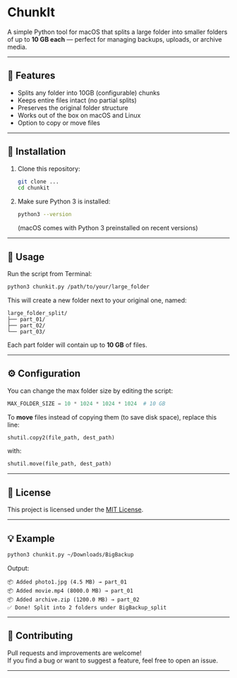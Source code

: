 # ChunkIt

A simple Python tool for macOS that splits a large folder into smaller folders of up to **10 GB each** — perfect for managing backups, uploads, or archive media.

---

## 🧩 Features
- Splits any folder into 10GB (configurable) chunks  
- Keeps entire files intact (no partial splits)  
- Preserves the original folder structure  
- Works out of the box on macOS and Linux  
- Option to copy or move files  

---

## 🚀 Installation

1. Clone this repository:
   ```bash
   git clone ...
   cd chunkit
   ```

2. Make sure Python 3 is installed:
   ```bash
   python3 --version
   ```
   (macOS comes with Python 3 preinstalled on recent versions)

---

## 🧠 Usage

Run the script from Terminal:

```bash
python3 chunkit.py /path/to/your/large_folder
```

This will create a new folder next to your original one, named:
```
large_folder_split/
├── part_01/
├── part_02/
└── part_03/
```

Each part folder will contain up to **10 GB** of files.

---

## ⚙️ Configuration

You can change the max folder size by editing the script:
```python
MAX_FOLDER_SIZE = 10 * 1024 * 1024 * 1024  # 10 GB
```

To **move** files instead of copying them (to save disk space), replace this line:
```python
shutil.copy2(file_path, dest_path)
```
with:
```python
shutil.move(file_path, dest_path)
```

---

## 🧾 License

This project is licensed under the [MIT License](LICENSE).

---

## 💡 Example

```bash
python3 chunkit.py ~/Downloads/BigBackup
```

Output:
```
📦 Added photo1.jpg (4.5 MB) → part_01
📦 Added movie.mp4 (8000.0 MB) → part_01
📦 Added archive.zip (1200.0 MB) → part_02
✅ Done! Split into 2 folders under BigBackup_split
```

---

## 🙌 Contributing

Pull requests and improvements are welcome!  
If you find a bug or want to suggest a feature, feel free to open an issue.

---
